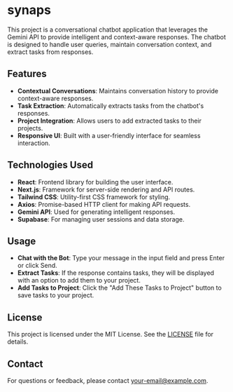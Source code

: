 # synaps

This project is a conversational chatbot application that leverages the Gemini API to provide intelligent and context-aware responses. The chatbot is designed to handle user queries, maintain conversation context, and extract tasks from responses.

## Features

- **Contextual Conversations**: Maintains conversation history to provide context-aware responses.
- **Task Extraction**: Automatically extracts tasks from the chatbot's responses.
- **Project Integration**: Allows users to add extracted tasks to their projects.
- **Responsive UI**: Built with a user-friendly interface for seamless interaction.

## Technologies Used

- **React**: Frontend library for building the user interface.
- **Next.js**: Framework for server-side rendering and API routes.
- **Tailwind CSS**: Utility-first CSS framework for styling.
- **Axios**: Promise-based HTTP client for making API requests.
- **Gemini API**: Used for generating intelligent responses.
- **Supabase**: For managing user sessions and data storage.

## Usage

- **Chat with the Bot**: Type your message in the input field and press Enter or click Send.
- **Extract Tasks**: If the response contains tasks, they will be displayed with an option to add them to your project.
- **Add Tasks to Project**: Click the "Add These Tasks to Project" button to save tasks to your project.


## License

This project is licensed under the MIT License. See the [LICENSE](LICENSE) file for details.

## Contact

For questions or feedback, please contact [your-email@example.com](mailto:your-email@example.com).

